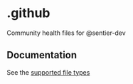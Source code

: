 # .github
 Community health files for @sentier-dev
 
## Documentation

See the [supported file types](https://docs.github.com/en/communities/setting-up-your-project-for-healthy-contributions/creating-a-default-community-health-file#supported-file-types)
